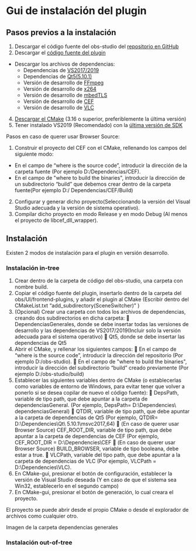 # Gui de instalación del plugin

## Pasos previos a la instalación

1. Descargar el código fuente del obs-studio del [repositorio en GitHub](https://github.com/obsproject/obs-studio)
2.	Descargar el [código fuente del plugin](https://github.com/Bryshot/TFG)
- Descargar los archivos de dependencias:
  - Dependencias de [VS2017/2019](https://obsproject.com/downloads/dependencies2017.zip)
  - Dependencias de [Qt5(5.10.1)](https://cdn-fastly.obsproject.com/downloads/Qt_5.10.1.7z)
  - Versión de desarrollo de [FFmpeg](https://www.gyan.dev/ffmpeg/builds/ffmpeg-git-essentials.7z)
  -	Versión de desarrollo de [x264](https://code.videolan.org/videolan/x264/)
  - Versión de desarrollo de [mbedTLS](https://github.com/ARMmbed/mbedtls)
  - Versión de desarrollo de [CEF](https://cef-builds.spotifycdn.com/index.html)
  - Versión de desarrollo de [VLC](https://cdn-fastly.obsproject.com/downloads/vlc.zip)
 4.	[Descargar el CMake](https://cmake.org/download/) (3.16 o superior, preferiblemente la última versión)
 5.	Tener instalado VS2019 (Recomendado) con la [última versión de SDK](https://developer.microsoft.com/en-us/windows/downloads/windows-10-sdk/)
 
 Pasos en caso de querer usar Browser Source:
 1.	Construir el proyecto del CEF con el CMake, rellenando los campos del siguiente modo:
   - En el campo de “where is the source code”, introducir la dirección de la carpeta fuente (Por ejemplo D:/Dependencias/CEF). 
   - En el campo de "where to build the binaries", introducir la dirección de un subdirectorio “build”  que debemos crear dentro de la carpeta fuente(Por ejemplo D:/ Dependencias/CEF/Build)
 2.	Configurar y generar dicho proyecto(Seleccionando la versión del Visual Studio adecuada y la versión de sistema operativo).
 3. Compilar dicho proyecto en modo Release y en modo Debug (Al menos el proyecto de libcef_dll_wrapper).

## Instalación

Existen 2 modos de instalación para el plugin en versión desarrollo.

### Instalación in-tree

1.	Crear dentro de la carpeta de código del obs-studio, una carpeta con nombre build.
2.	Copiar el código fuente del plugin, insertarlo dentro de la carpeta del obs/UI/frontend-plugins, y añadir el plugin al CMake (Escribir dentro del CMakeList.txt “add_subdirectory(SceneSwitcher)” )
3.	(Opcional) Crear una carpeta con todos los archivos de dependencias, creando dos subdirectorios en dicha carpeta:
	DependenciasGenerales, donde se debe insertar todas las versiones de desarrollo y las dependencias de VS2017/2019(Incluir solo la versión adecuada para el sistema operativo)
	Qt5, donde se debe insertar las dependencias de Qt5 
4.	Abrir el CMake, y rellenar los siguientes campos:
	En el campo de “where is the source code”, introducir la dirección del repositorio (Por ejemplo D:/obs-studio). 
	En el campo de "where to build the binaries", introducir la dirección del subdirectorio “build” creado previamente (Por ejemplo D:/obs-studio/build)
5.	Establecer las siguientes variables dentro de CMake (o establecerlas como variables de entorno de Windows, para evitar tener que volver a ponerlo si se desea copilar de nuevo el código fuente):
	DepsPath, variable de tipo path, que debe apuntar a la carpeta de dependenciasGeneral. (Por ejemplo, DepsPath= D:\Dependencies\ dependenciasGeneral)
	QTDIR, variable de tipo path, que debe apuntar a la carpeta de dependencias de Qt5 (Por ejemplo, QTDIR= D:\Dependencies\Qt\ 5.10.1\msvc2017_64)
	(En caso de querer usar Browser Source) CEF_ROOT_DIR, variable de tipo path, que debe apuntar a la carpeta de dependencias de CEF (Por ejemplo, CEF_ROOT_DIR = D:\Dependencies\CEF
	(En caso de querer usar Browser Source) BUILD_BROWSER, variable de tipo booleana, debe estar a true.
	VLCPath, variable del tipo path, que debe apuntar a la carpeta de dependencias de VLC (Por ejemplo, VLCPath = D:\Dependencies\VLC).
6.	En CMake-gui, presionar el botón de configuración, establecer la versión de Visual Studio deseada (Y en caso de que el sistema sea Win32, establecerlo en el segundo campo)
7.	En CMake-gui, presionar el botón de generación, lo cual creara el proyecto.

El proyecto se puede abrir desde el propio CMake o desde el explorador de archivos como cualquier otro.

Imagen de la carpeta dependencias generales


### Instalación out-of-tree
